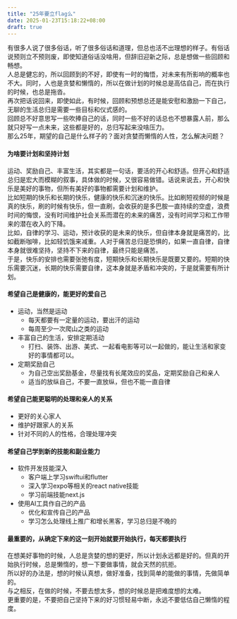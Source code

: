 ```yaml
---
title: "25年要立flag么"
date: 2025-01-23T15:18:22+08:00
draft: true
---
```


有很多人说了很多俗话，听了很多俗话和道理，但总也活不出理想的样子。有俗话说预则立不预则废，即使知道俗话没啥用，但辞旧迎新之际，总是想做一些回顾和畅想。<br/>
人总是健忘的，所以回顾到的不好，即使有一时的悔悟，对未来有所影响的概率也不大。同时，人也是贪婪和懒惰的，所以在做计划的时候总是高估自己，而在执行的时候，也总是拖沓。<br/>
再次把话说回来，即使如此，有时候，回顾和预想总还是能安慰和激励一下自己，无聊的生活总归是需要一些目标和仪式感的。<br/>
回顾总不好意思写一些吹捧自己的话，同时一些不好的话总也不想暴露人前，那么就只好写一点未来，这些都是好的，总归写起来没啥压力。<br/>
那么25年，期望的自己是什么样子的？面对贪婪而懒惰的人性，怎么解决问题？

 <!--more--> 

#### 为啥要计划和坚持计划

运动、奖励自己、丰富生活，其实都是一句话，要活的开心和舒适。但开心和舒适总归是宏大而模糊的叙事，具体做的时候，又很容易做错。话说来说去，开心和快乐是美好的事物，但所有美好的事物都需要计划和维护。<br/>
比如短期的快乐和长期的快乐，健康的快乐和沉迷的快乐。比如刷短视频的时候是真的快乐，刷的时候有快乐，但一直刷，会收获的是多巴胺一直持续的空虚，浪费时间的悔恨，没有时间维护社会关系而潜在的未来的痛苦，没有时间学习和工作带来的潜在收入的下降。<br/>
比如，自律的学习、运动，预计收获的是未来的快乐，但自律本身就是痛苦的，比如截断咖啡，比如轻饥饿来减重。人对于痛苦总归是恐惧的，如果一直自律，自律本身就很难坚持，坚持不下来的自律，最终只能是痛苦。<br/>
于是，快乐的安排也需要张弛有度，短期快乐和长期快乐是既要又要的。短期的快乐需要沉迷，长期的快乐需要自律，这本身就是矛盾和冲突的，于是就需要有所计划。

#### 希望自己是健康的，能更好的爱自己

* 运动，当然是运动
	* 每天都要有一定量的运动，要出汗的运动
	* 每周至少一次爬山之类的运动
* 丰富自己的生活，安排定期活动
	* 打扫、装饰、出游、美式、一起看电影等可以一起做的，能让生活和家变好的事情都可以。
* 定期奖励自己
	* 为自己空出奖励基金，尽量找有长尾效应的奖品，定期奖励自己和亲人
	* 适当的放纵自己，不要一直放纵，但也不能一直自律

#### 希望自己能更聪明的处理和亲人的关系

* 更好的关心家人
* 维护好跟家人的关系
* 针对不同的人的性格，合理处理冲突

#### 希望自己学到新的技能和副业能力

* 软件开发技能深入
	* 客户端上学习swiftui和flutter
	* 深入学习expo等相关的react native技能
	* 学习前端技能next.js
* 使用AI工具作自己的产品
	* 优化和宣传自己的产品
	* 学习怎么处理线上推广和增长黑客，学习总归是不晚的

#### 最重要的，从确定下来的这一刻开始就要开始执行，每天都要执行

在想美好事物的时候，人总是贪婪的想的更好，所以计划永远都是好的。但真的开始执行时候，总是懒惰的，想一下要做事情，就会天然的抗拒。<br/>
所以好的办法是，想的时候认真想，做好准备，找到简单的能做的事情，先做简单的。<br/>
与之相反，在做的时候，不要去想太多，想的时候总是把难度想的太难。<br/>
更重要的是，不要把自己坚持下来的好习惯轻易中断，永远不要低估自己懒惰的程度。

